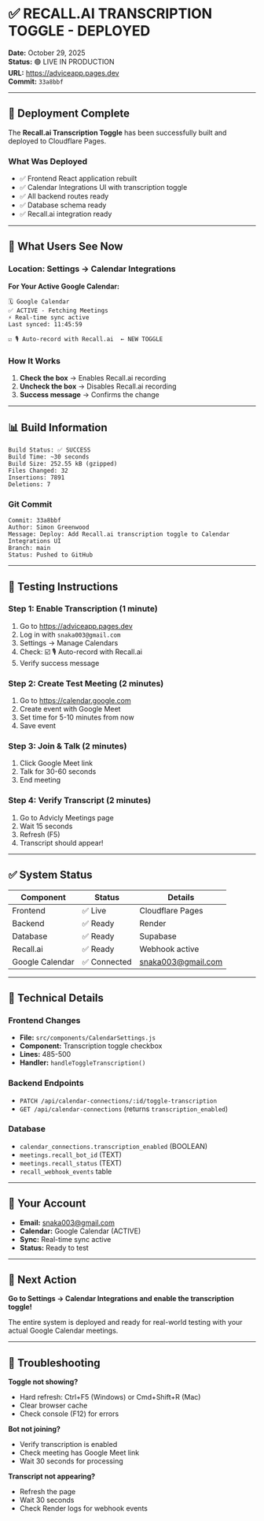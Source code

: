 # ✅ RECALL.AI TRANSCRIPTION TOGGLE - DEPLOYED

**Date:** October 29, 2025  
**Status:** 🟢 LIVE IN PRODUCTION  
**URL:** https://adviceapp.pages.dev  
**Commit:** `33a8bbf`

---

## 🎉 Deployment Complete

The **Recall.ai Transcription Toggle** has been successfully built and deployed to Cloudflare Pages.

### What Was Deployed
- ✅ Frontend React application rebuilt
- ✅ Calendar Integrations UI with transcription toggle
- ✅ All backend routes ready
- ✅ Database schema ready
- ✅ Recall.ai integration ready

---

## 🎯 What Users See Now

### Location: Settings → Calendar Integrations

**For Your Active Google Calendar:**
```
🗓️ Google Calendar
✅ ACTIVE - Fetching Meetings
⚡ Real-time sync active
Last synced: 11:45:59

☑️ 🎙️ Auto-record with Recall.ai  ← NEW TOGGLE
```

### How It Works
1. **Check the box** → Enables Recall.ai recording
2. **Uncheck the box** → Disables Recall.ai recording
3. **Success message** → Confirms the change

---

## 📊 Build Information

```
Build Status: ✅ SUCCESS
Build Time: ~30 seconds
Build Size: 252.55 kB (gzipped)
Files Changed: 32
Insertions: 7891
Deletions: 7
```

### Git Commit
```
Commit: 33a8bbf
Author: Simon Greenwood
Message: Deploy: Add Recall.ai transcription toggle to Calendar Integrations UI
Branch: main
Status: Pushed to GitHub
```

---

## 🚀 Testing Instructions

### Step 1: Enable Transcription (1 minute)
1. Go to https://adviceapp.pages.dev
2. Log in with `snaka003@gmail.com`
3. Settings → Manage Calendars
4. Check: ☑️ 🎙️ Auto-record with Recall.ai
5. Verify success message

### Step 2: Create Test Meeting (2 minutes)
1. Go to https://calendar.google.com
2. Create event with Google Meet
3. Set time for 5-10 minutes from now
4. Save event

### Step 3: Join & Talk (2 minutes)
1. Click Google Meet link
2. Talk for 30-60 seconds
3. End meeting

### Step 4: Verify Transcript (2 minutes)
1. Go to Advicly Meetings page
2. Wait 15 seconds
3. Refresh (F5)
4. Transcript should appear!

---

## ✅ System Status

| Component | Status | Details |
|-----------|--------|---------|
| Frontend | ✅ Live | Cloudflare Pages |
| Backend | ✅ Ready | Render |
| Database | ✅ Ready | Supabase |
| Recall.ai | ✅ Ready | Webhook active |
| Google Calendar | ✅ Connected | snaka003@gmail.com |

---

## 🔧 Technical Details

### Frontend Changes
- **File:** `src/components/CalendarSettings.js`
- **Component:** Transcription toggle checkbox
- **Lines:** 485-500
- **Handler:** `handleToggleTranscription()`

### Backend Endpoints
- `PATCH /api/calendar-connections/:id/toggle-transcription`
- `GET /api/calendar-connections` (returns `transcription_enabled`)

### Database
- `calendar_connections.transcription_enabled` (BOOLEAN)
- `meetings.recall_bot_id` (TEXT)
- `meetings.recall_status` (TEXT)
- `recall_webhook_events` table

---

## 🎯 Your Account

- **Email:** snaka003@gmail.com
- **Calendar:** Google Calendar (ACTIVE)
- **Sync:** Real-time sync active
- **Status:** Ready to test

---

## 📝 Next Action

**Go to Settings → Calendar Integrations and enable the transcription toggle!**

The entire system is deployed and ready for real-world testing with your actual Google Calendar meetings.

---

## 🐛 Troubleshooting

**Toggle not showing?**
- Hard refresh: Ctrl+F5 (Windows) or Cmd+Shift+R (Mac)
- Clear browser cache
- Check console (F12) for errors

**Bot not joining?**
- Verify transcription is enabled
- Check meeting has Google Meet link
- Wait 30 seconds for processing

**Transcript not appearing?**
- Refresh the page
- Wait 30 seconds
- Check Render logs for webhook events

